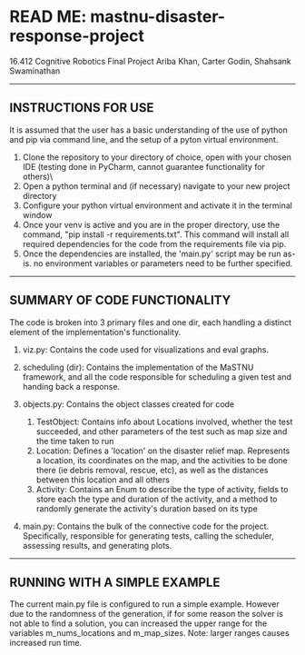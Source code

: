 # READ ME: mastnu-disaster-response-project
16.412 Cognitive Robotics Final Project
Ariba Khan, Carter Godin, Shahsank Swaminathan
___
INSTRUCTIONS FOR USE
----------------
It is assumed that the user has a basic understanding of the use of python and pip via command line, and the setup of a pyton virtual environment. 
1. Clone the repository to your directory of choice, open with your chosen IDE (testing done in PyCharm, cannot guarantee functionality for others)\
2. Open a python terminal and (if necessary) navigate to your new project directory
3. Configure your python virtual environment and activate it in the terminal window
4. Once your venv is active and you are in the proper directory, use the command, "pip install -r requirements.txt". This command will install all required dependencies for the code from the requirements file via pip.
5. Once the dependencies are installed, the 'main.py' script may be run as-is. no environment variables or parameters need to be further specified.
___
SUMMARY OF CODE FUNCTIONALITY
----
The code is broken into 3 primary files and one dir, each handling a distinct element of the implementation's functionality.

1. viz.py: Contains the code used for visualizations and eval graphs.
2. scheduling (dir): Contains the implementation of the MaSTNU framework, and all the code responsible for scheduling a given test and handing back a response.
3. objects.py: Contains the object classes created for code
      1. TestObject:
         Contains info about Locations involved, whether the test succeeded, and other parameters of the test such as map size and the time taken to run
      2. Location: 
         Defines a 'location' on the disaster relief map. Represents a location, its coordinates on the map, and the activities to be done there (ie debris removal, rescue, etc), as well as the distances between this location and all others
      3. Activity: 
         Contains an Enum to describe the type of activity, fields to store each the type and duration of the activity, and a method to randomly generate the activity's duration based on its type

5. main.py: Contains the bulk of the connective code for the project. Specifically, responsible for generating tests, calling the scheduler, assessing results, and generating plots.
 
___
RUNNING WITH A SIMPLE EXAMPLE
----
The current main.py file is configured to run a simple example. However due to the randomness of the generation, if for some reason the solver is not able to find a solution, you can increased the upper range for the variables m_nums_locations and m_map_sizes. Note: larger ranges causes increased run time.
